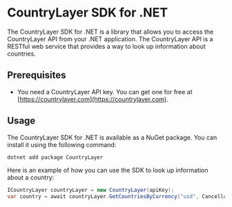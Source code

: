 # CountryLayer SDK for .NET
The CountryLayer SDK for .NET is a library that allows you to access the CountryLayer API from your .NET application. The CountryLayer API is a RESTful web service that provides a way to look up information about countries.

## Prerequisites
- You need a CountryLayer API key. You can get one for free at [https://countrylayer.com](https://countrylayer.com).

## Usage
The CountryLayer SDK for .NET is available as a NuGet package. You can install it using the following command:

```bash
dotnet add package CountryLayer
```

Here is an example of how you can use the SDK to look up information about a country:

```csharp
ICountryLayer countryLayer = new CountryLayer(apiKey);
var country = await countryLayer.GetCountriesByCurrency("usd", CancellationToken.None);
```
